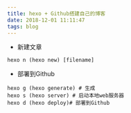 ```yaml
---
title: hexo + Github搭建自己的博客
date: 2018-12-01 11:11:47
tags: blog
---
```


* 新建文章
```
hexo n (hexo new) [filename]
```
* 部署到Github
``` 
hexo g (hexo generate) # 生成
hexo s (hexo server) # 启动本地web服务器
hexo d (hexo deploy)# 部署到Github
```
